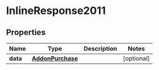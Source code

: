 # InlineResponse2011

## Properties
Name | Type | Description | Notes
------------ | ------------- | ------------- | -------------
**data** | [**AddonPurchase**](AddonPurchase.md) |  |  [optional]
